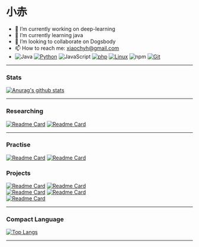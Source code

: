 # 小赤
- 🔭 I’m currently working on deep-learning
- 🌱 I’m currently learning java
- 👯 I’m looking to collaborate on Dogsbody
- 📫 How to reach me: xiaochyh@gmail.com
- ![Java](https://img.shields.io/badge/-Java-007396?style=flat-square&logo=java&logoColor=ffffff)
[![Python](https://img.shields.io/badge/-Python-3776AB?style=flat-square&logo=python&logoColor=ffffff)](https://www.python.org/)
![JavaScript](https://img.shields.io/badge/JavaScript-F7DF1E?style=flat-square&logo=JavaScript&logoColor=ffffff)
[![php](https://img.shields.io/badge/-php-CCCCCC?style=flat-square&logo=php&logoColor=cccccc)](https://www.php.net/)
[![Linux](https://img.shields.io/badge/-Linux-333333?style=flat-square&logo=linux&logoColor=white)](https://www.linuxfoundation.org/)
![npm](https://img.shields.io/badge/-NPM-CB3837?style=flat-square&logo=npm&logoColor=white)
[![Git](https://img.shields.io/badge/-Git-f05032?style=flat-square&logo=git&logoColor=white)](https://git-scm.com/)

***
### Stats
[![Anurag's github stats](https://github-readme-stats.vercel.app/api?username=chyhhwen)](https://github.com/chyhhwen/github-readme-stats)  
***
### Researching
[![Readme Card](https://github-readme-stats.vercel.app/api/pin/?username=chyhhwen&repo=manage-web)](https://github.com/chyhhwen/manage-web)
[![Readme Card](https://github-readme-stats.vercel.app/api/pin/?username=chyhhwen&repo=database_go)](https://github.com/chyhhwen/database_go)
*** 
### Practise
[![Readme Card](https://github-readme-stats.vercel.app/api/pin/?username=chyhhwen&repo=ctf)](https://github.com/chyhhwen/ctf)
[![Readme Card](https://github-readme-stats.vercel.app/api/pin/?username=chyhhwen&repo=Clanguage)](https://github.com/chyhhwen/Clanguage)
### Projects
[![Readme Card](https://github-readme-stats.vercel.app/api/pin?username=chyhhwen&repo=eraser-robot)](https://github.com/chyhhwen/eraser-robot)
[![Readme Card](https://github-readme-stats.vercel.app/api/pin?username=chyhhwen&repo=image-recognition-java)](https://github.com/chyhhwen/image-recognition-java)\
[![Readme Card](https://github-readme-stats.vercel.app/api/pin?username=chyhhwen&repo=airport-web)](https://github.com/chyhhwen/airport-web)
[![Readme Card](https://github-readme-stats.vercel.app/api/pin?username=chyhhwen&repo=tsp-java)](https://github.com/chyhhwen/tsp-java)\
[![Readme Card](https://github-readme-stats.vercel.app/api/pin/?username=chyhhwen&repo=bookstore-web)](https://github.com/chyhhwen/bookstore-web)
***
### Compact Language
[![Top Langs](https://github-readme-stats.vercel.app/api/top-langs/?username=chyhhwen&layout=compact)](https://github.com/chyhhwen/github-readme-stats)
***
